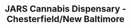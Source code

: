 ---
title: "JARS Cannabis Dispensary - Chesterfield/New Baltimore"
url: /new-baltimore/jars-cannabis-dispensary-chesterfield-new-baltimore/
shop: cannabis
---